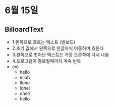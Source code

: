 # 6월 15일

## BilloardText 
- 1.왼쪽으로 흐르는 텍스트 (빌보드)
- 2.초기 값에서 왼쪽으로 한글자씩 이동하며 흐른다
- 3.왼쪽으로 벗어난 텍스트는 가장 오른쪽에 다시 나옴
- 4.프로그램이 종료될때까지 계속 반복
- ex)
  - hello
  - elloh
  - llohe
  - lohel
  - ohell
  - hello

```python

```

